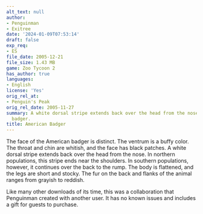```yaml
---
alt_text: null
author:
- Penguinman
- Exitree
date: '2024-01-09T07:53:14'
draft: false
exp_req:
- ES
file_date: 2005-12-21
file_size: 1.43 MB
game: Zoo Tycoon 2
has_author: true
languages:
- English
license: 'Yes'
orig_rel_at:
- Penguin's Peak
orig_rel_date: 2005-11-27
summary: A white dorsal stripe extends back over the head from the nose of the American
  badger.
title: American Badger
---
```

The face of the American badger is distinct. The ventrum is a buffy color. The throat and chin are whitish, and the face has black patches. A white dorsal stripe extends back over the head from the nose. In northern populations, this stripe ends near the shoulders. In southern populations, however, it continues over the back to the rump. The body is flattened, and the legs are short and stocky. The fur on the back and flanks of the animal ranges from grayish to reddish.

Like many other downloads of its time, this was a collaboration that Penguinman created with another user. It has no known issues and includes a gift for guests to purchase.